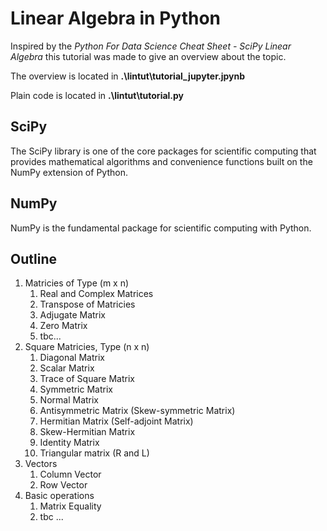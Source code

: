 # Linear Algebra in Python

Inspired by the _Python For Data Science Cheat Sheet - SciPy Linear Algebra_ this tutorial was made to give an overview
about the topic. 

The overview is located in **.\lintut\tutorial_jupyter.jpynb**

Plain code is located in  **.\lintut\tutorial.py**

## SciPy
The SciPy library is one of the core packages for scientific computing that provides mathematical algorithms and 
convenience functions built on the NumPy extension of Python.

## NumPy
NumPy is the fundamental package for scientific computing with Python.


## Outline

1. Matricies of Type (m x n)
    1. Real and Complex Matrices
    2. Transpose of Matricies
    3. Adjugate Matrix
    4. Zero Matrix
    5. tbc...
2. Square Matricies, Type (n x n)
    1. Diagonal Matrix
    2. Scalar Matrix
    3. Trace of Square Matrix
    4. Symmetric Matrix
    5. Normal Matrix
    6. Antisymmetric Matrix (Skew-symmetric Matrix)
    7. Hermitian Matrix (Self-adjoint Matrix)
    8. Skew-Hermitian Matrix
    9. Identity Matrix
    10. Triangular matrix (R and L)
3. Vectors
    1. Column Vector
    2. Row Vector
4. Basic operations
    1. Matrix Equality
    2. tbc ...
    
    
    
    
    
